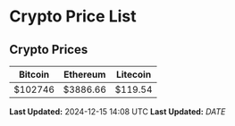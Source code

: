 # Crypto Price List

## Crypto Prices
| Bitcoin | Ethereum | Litecoin |
| ------- | -------- | -------- |
| $102746 | $3886.66 | $119.54 |
**Last Updated:** 2024-12-15 14:08 UTC
**Last Updated:** $DATE$
